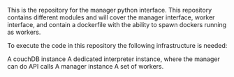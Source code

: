 This is the repository for the manager python interface. This repository contains different modules and will cover the manager interface, worker interface, and contain a dockerfile 
with the ability to spawn dockers running as workers. 

To execute the code in this repository the following infrastructure is needed: 

A couchDB instance 
A dedicated interpreter instance, where the manager can do API calls 
A manager instance
A set of workers.

